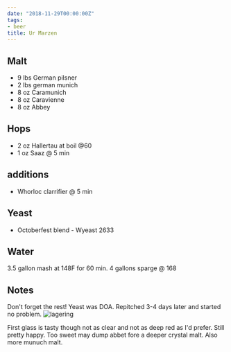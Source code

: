 ```yaml
---
date: "2018-11-29T00:00:00Z"
tags:
- beer
title: Ur Marzen
---
```

## Malt
- 9 lbs  German pilsner
- 2 lbs  german munich 
- 8 oz Caramunich
- 8 oz Caravienne
- 8 oz Abbey
## Hops
-  2 oz Hallertau at boil @60
-  1 oz Saaz @ 5 min
## additions
- Whorloc clarrifier  @ 5 min
## Yeast
- Octoberfest blend  - Wyeast 2633
## Water
3.5 gallon mash at 148F for 60 min. 4 gallons sparge @ 168
## Notes
Don't forget the rest! 
Yeast was DOA. Repitched 3-4 days later and started no problem.
![lagering](https://images.weserv.nl/?w=900&url=https://o9k8kg.dm.files.1drv.com/y4mDEpID3PC0nSxHEhUoC3VfYJsUihUMxPLCfSiUa5FM-cNlaMS-H6k-zyCxlCSsFf-C5I9qS9gyr9MVPu0xZQKacmfCCq1QAAqB2gBCqiK8lLpkcSd2qNsL9KG8eKmnHpxPGxwctoUYzlsZMNgyc7_QFBQorVr9HddqzPoxxLkb4u2e2f7vSggM8a1-aX60und2tpUGxkccsUSgCFAq5KIiA)

First glass is tasty though not as clear and not as deep red as I'd prefer. Still pretty happy. 
Too sweet may dump abbet fore a deeper crystal malt. Also more munuch malt. 


